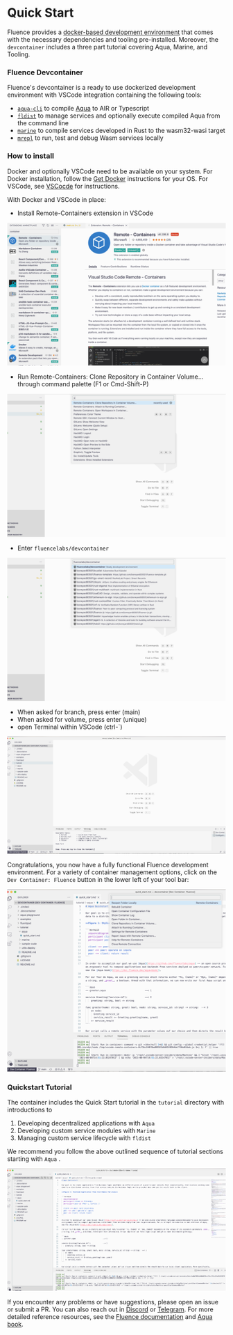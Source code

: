 # Quick Start

Fluence provides a [docker-based development environment](https://github.com/fluencelabs/devcontainer) that comes with the necessary dependencies and tooling pre-installed. Moreover, the `devcontainer` includes a three part tutorial covering Aqua, Marine, and Tooling.

### Fluence Devcontainer

Fluence's devcontainer is a ready to use dockerized development environment with VSCode integration containing the following tools:

* [`aqua-cli`](https://www.npmjs.com/package/@fluencelabs/aqua-cli) to compile [Aqua](https://doc.fluence.dev/aqua-book/) to AIR or Typescript
* [`fldist`](https://www.npmjs.com/package/@fluencelabs/fldist) to manage services and optionally execute compiled Aqua from the command line
* [`marine`](https://crates.io/crates/marine) to compile services developed in Rust to the wasm32-wasi target
* [`mrepl`](https://crates.io/crates/mrepl) to run, test and debug Wasm services locally

### How to install

Docker and optionally VSCode need to be available on your system. For Docker installation, follow the [Get Docker](https://docs.docker.com/get-docker/) instructions for your OS. For VSCode, see [VSCocde](https://code.visualstudio.com/) for instructions.

With Docker and VSCode in place:

* Install Remote-Containers extension in VSCode

![Install Remote - Containers in VSCode](.gitbook/assets/image%20%2813%29.png)

* Run Remote-Containers: Clone Repository in Container Volume... through command palette \(F1 or Cmd-Shift-P\)

![Select Remote Container Clone Repository](.gitbook/assets/image%20%2814%29.png)

* Enter `fluencelabs/devcontainer`

![Select \`fluencelabs/devcontainer\`](.gitbook/assets/image%20%2815%29.png)

* When asked for branch, press enter \(main\)
* When asked for volume, press enter \(unique\)
* open Terminal within VSCode \(ctrl-\`\)

![Installed And Ready Devcontainer in VSCode](.gitbook/assets/image%20%2812%29.png)

Congratulations, you now have a fully functional Fluence development environment. For a variety of container management options, click on the `Dev Container: Fluence` button in the lower left of your tool bar:

![Container Management Option Menu](.gitbook/assets/image%20%2816%29.png)

### Quickstart Tutorial

The container includes the Quick Start tutorial in the `tutorial` directory with introductions to

1. Developing decentralized applications with `Aqua`
2. Developing custom service modules with `Marine`
3. Managing custom service lifecycle with `fldist`

We recommend you follow the above outlined sequence of tutorial sections starting with `Aqua` .

![Start With The Aqua Tutorial in VSCode](.gitbook/assets/image%20%2820%29.png)



If you encounter any problems or have suggestions, please open an issue or submit a PR. You can also reach out in [Discord](https://fluence.chat) or [Telegram](https://t.me/fluence_project). For more detailed reference resources, see the [Fluence documentation](https://doc.fluence.dev/docs/) and [Aqua book](https://doc.fluence.dev/aqua-book/).

